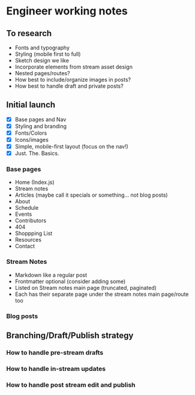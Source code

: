 # Engineer working notes

## To research

- Fonts and typography
- Styling (mobile first to full)
- Sketch design we like
- Incorporate elements from stream asset design
- Nested pages/routes?
- How best to include/organize images in posts?
- How best to handle draft and private posts?

## Initial launch

- [x] Base pages and Nav
- [x] Styling and branding
- [x] Fonts/Colors
- [x] Icons/images
- [x] Simple, mobile-first layout (focus on the nav!)
- [x] Just. The. Basics.

### Base pages

- Home (Index.js)
- Stream notes
- Articles (maybe call it specials or something... not blog posts)
- About
- Schedule
- Events
- Contributors
- 404
- Shoppping List
- Resources
- Contact

### Stream Notes

- Markdown like a regular post
- Frontmatter optional (consider adding some)
- Listed on Stream notes main page (truncated, paginated)
- Each has their separate page under the stream notes main page/route too

### Blog posts

## Branching/Draft/Publish strategy

### How to handle pre-stream drafts

### How to handle in-stream updates

### How to handle post stream edit and publish
